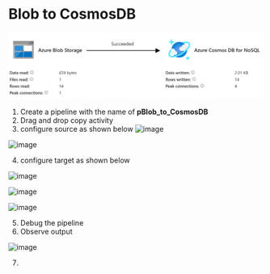# Blob to CosmosDB

![alt text](image.png)

1. Create a pipeline with the name of **pBlob_to_CosmosDB**
2. Drag and drop copy activity
3. configure source as shown below
![image](https://github.com/user-attachments/assets/3a5fc041-f026-47ac-ad36-b07104755b15)

![image](https://github.com/user-attachments/assets/fd7dfe99-bef7-47e8-9038-f28f97e479bc)


4. configure target as shown below

![image](https://github.com/user-attachments/assets/1d391199-d0d7-48e5-a6eb-bae132c6d6de)

![image](https://github.com/user-attachments/assets/39108c12-3d37-48bd-9c94-1c3c357d9e6d)

![image](https://github.com/user-attachments/assets/a62116e6-668c-4853-a2c9-1d842250863e)



5. Debug the pipeline
6. Observe output

![image](https://github.com/user-attachments/assets/e4a1ff40-3a33-483c-8fab-923d2627739d)

7. 

